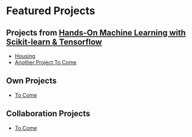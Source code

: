# Featured Projects

## Projects from [Hands-On Machine Learning with Scikit-learn & Tensorflow](http://shop.oreilly.com/product/0636920052289.do)
* [Housing](./oreilly/Housing/docs/index.md)
* [Another Project To Come](#)

## Own Projects
* [To Come](./own/docs/index.md)

## Collaboration Projects
* [To Come](./collab/docs/index.md)
